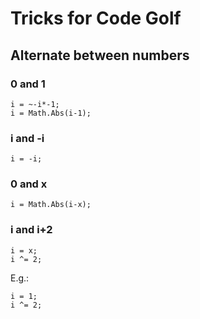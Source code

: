 # Tricks for Code Golf

## Alternate between numbers

### 0 and 1

```
i = ~-i*-1;
i = Math.Abs(i-1);
```

### i and -i

```
i = -i;
```

### 0 and x

```
i = Math.Abs(i-x);
```

### i and i+2

```
i = x;
i ^= 2;
```
E.g.:
```
i = 1;
i ^= 2;
```
